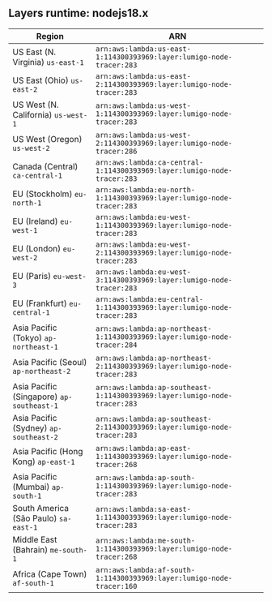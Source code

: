 Layers runtime: nodejs18.x
----
| Region | ARN |
| --- | --- |
|US East (N. Virginia)  `us-east-1`|`arn:aws:lambda:us-east-1:114300393969:layer:lumigo-node-tracer:283`|
|US East (Ohio)  `us-east-2`|`arn:aws:lambda:us-east-2:114300393969:layer:lumigo-node-tracer:283`|
|US West (N. California)  `us-west-1`|`arn:aws:lambda:us-west-1:114300393969:layer:lumigo-node-tracer:283`|
|US West (Oregon)  `us-west-2`|`arn:aws:lambda:us-west-2:114300393969:layer:lumigo-node-tracer:286`|
|Canada (Central)  `ca-central-1`|`arn:aws:lambda:ca-central-1:114300393969:layer:lumigo-node-tracer:283`|
|EU (Stockholm)  `eu-north-1`|`arn:aws:lambda:eu-north-1:114300393969:layer:lumigo-node-tracer:283`|
|EU (Ireland)  `eu-west-1`|`arn:aws:lambda:eu-west-1:114300393969:layer:lumigo-node-tracer:283`|
|EU (London)  `eu-west-2`|`arn:aws:lambda:eu-west-2:114300393969:layer:lumigo-node-tracer:283`|
|EU (Paris)  `eu-west-3`|`arn:aws:lambda:eu-west-3:114300393969:layer:lumigo-node-tracer:283`|
|EU (Frankfurt)  `eu-central-1`|`arn:aws:lambda:eu-central-1:114300393969:layer:lumigo-node-tracer:283`|
|Asia Pacific (Tokyo)  `ap-northeast-1`|`arn:aws:lambda:ap-northeast-1:114300393969:layer:lumigo-node-tracer:284`|
|Asia Pacific (Seoul)  `ap-northeast-2`|`arn:aws:lambda:ap-northeast-2:114300393969:layer:lumigo-node-tracer:283`|
|Asia Pacific (Singapore)  `ap-southeast-1`|`arn:aws:lambda:ap-southeast-1:114300393969:layer:lumigo-node-tracer:283`|
|Asia Pacific (Sydney)  `ap-southeast-2`|`arn:aws:lambda:ap-southeast-2:114300393969:layer:lumigo-node-tracer:283`|
|Asia Pacific (Hong Kong)  `ap-east-1`|`arn:aws:lambda:ap-east-1:114300393969:layer:lumigo-node-tracer:268`|
|Asia Pacific (Mumbai)  `ap-south-1`|`arn:aws:lambda:ap-south-1:114300393969:layer:lumigo-node-tracer:283`|
|South America (São Paulo)  `sa-east-1`|`arn:aws:lambda:sa-east-1:114300393969:layer:lumigo-node-tracer:283`|
|Middle East (Bahrain)  `me-south-1`|`arn:aws:lambda:me-south-1:114300393969:layer:lumigo-node-tracer:268`|
|Africa (Cape Town)  `af-south-1`|`arn:aws:lambda:af-south-1:114300393969:layer:lumigo-node-tracer:160`|
